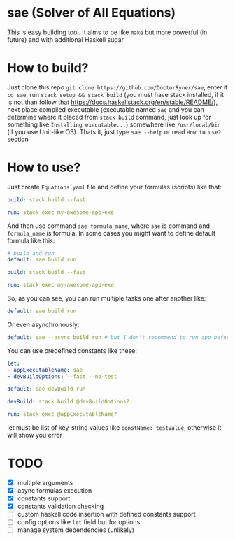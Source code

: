 # sae (Solver of All Equations)

This is easy building tool. It aims to be like `make` but more powerful (in future) and with additional Haskell sugar

# How to build?

Just clone this repo `git clone https://github.com/DoctorRyner/sae`, enter it `cd sae`, run `stack setup && stack build` (you must have stack installed, if it is not than follow that https://docs.haskellstack.org/en/stable/README/), next place compiled executable (executable named `sae` and you can determine where it placed from `stack build` command, just look up for something like `Installing executable...`) somewhere like `/usr/local/bin` (if you use Unit-like OS). Thats it, just type `sae --help` or read `How to use?` section

# How to use?

Just create `Equations.yaml` file and define your formulas (scripts) like that:

```yaml
build: stack build --fast

run: stack exec my-awesome-app-exe
```

And then use command `sae formula_name`, where `sae` is command and `formula_name` is formula. In some cases you might want to define default formula like this:

```yaml
# build and run
default: sae build run

build: stack build --fast

run: stack exec my-awesome-app-exe
```

So, as you can see, you can run multiple tasks one after another like:

```yaml
default: sae build run
```
Or even asynchronously:

```yaml
default: sae --async build run # but I don't recommend to run app before building completion :)
```

You can use predefined constants like these:

```yaml
let:
- appExecutableName: sae
- devBuildOptions: --fast --no-test

default: sae devBuild run

devBuild: stack build @devBuildOptions?

run: stack exec @appExecutableName?
```

let must be list of key-string values like `constName: testValue`, otherwise it will show you error

# TODO
- [x] multiple arguments
- [x] async formulas execution
- [x] constants support
- [x] constants validation checking
- [ ] custom haskell code insertion with defined constants support
- [ ] config options like `let` field but for options
- [ ] manage system dependencies (unlikely)
